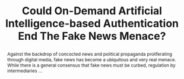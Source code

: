 ---
category: news
title: Could On-Demand Artificial Intelligence-based Authentication End The Fake News Menace?
abstract: Against the backdrop of concocted news and political propaganda proliferating through digital media, fake news has become a ubiquitous and very real menace. While there is a general consensus that fake news must be curbed, regulation by intermediaries ...
publishedDateTime: 2019-03-06T08:57:00Z
sourceUrl: https://www.entrepreneur.com/article/329643
type: webcontent

provider:
  name: Entrepreneur
  id: default
tags:
  - AI

images: 
  
---